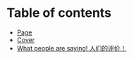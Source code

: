 # Table of contents

* [Page](README.md)
* [Cover](cover.md)
* [What people are saying! 人们的评价！](what-people-are-saying.md)